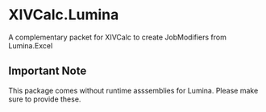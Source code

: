 ﻿# XIVCalc.Lumina
A complementary packet for XIVCalc to create JobModifiers from Lumina.Excel

## Important Note
This package comes without runtime asssemblies for Lumina. Please make sure to provide these.